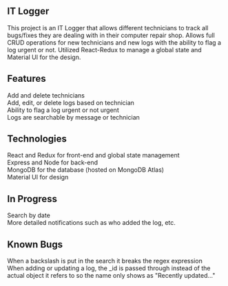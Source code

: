 ## IT Logger

This project is an IT Logger that allows different technicians to track all bugs/fixes they are dealing with in their computer repair shop. Allows full CRUD operations for new technicians and new logs with the ability to flag a log urgent or not. Utilized React-Redux to manage a global state and Material UI for the design.

## Features

Add and delete technicians<br>
Add, edit, or delete logs based on technician<br>
Ability to flag a log urgent or not urgent<br>
Logs are searchable by message or technician

## Technologies

React and Redux for front-end and global state management<br>
Express and Node for back-end<br>
MongoDB for the database (hosted on MongoDB Atlas)<br>
Material UI for design

## In Progress

Search by date<br>
More detailed notifications such as who added the log, etc.

## Known Bugs

When a backslash is put in the search it breaks the regex expression<br>
When adding or updating a log, the \_id is passed through instead of the actual object it refers to so the name only shows as "Recently updated..."
